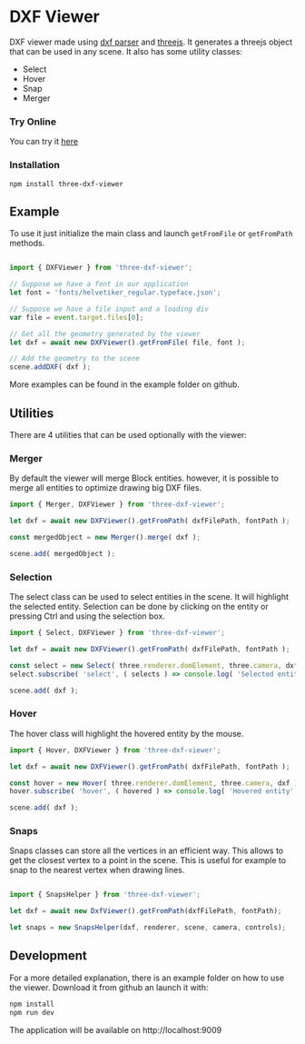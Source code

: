 # DXF Viewer

DXF viewer made using [dxf parser](https://github.com/skymakerolof/dxf) and [threejs](https://github.com/mrdoob/three.js/). It generates a threejs object that can be used in any scene. It also has some utility classes:
* Select
* Hover
* Snap
* Merger

### Try Online

You can try it [here](https://ieskudero.github.io/three-dxf-viewer/)

### Installation

```shell
npm install three-dxf-viewer
```

## Example

To use it just initialize the main class and launch `getFromFile` or `getFromPath` methods.

```js

import { DXFViewer } from 'three-dxf-viewer';

// Suppose we have a font in our application 
let font = 'fonts/helvetiker_regular.typeface.json';

// Suppose we have a file input and a loading div
var file = event.target.files[0];

// Get all the geometry generated by the viewer
let dxf = await new DXFViewer().getFromFile( file, font );

// Add the geometry to the scene
scene.addDXF( dxf );

```

More examples can be found in the example folder on github.

## Utilities

There are 4 utilities that can be used optionally with the viewer:

### Merger
By default the viewer will merge Block entities. however, it is possible to merge all entities to optimize drawing big DXF files.

```js
import { Merger, DXFViewer } from 'three-dxf-viewer';

let dxf = await new DXFViewer().getFromPath( dxfFilePath, fontPath );

const mergedObject = new Merger().merge( dxf );

scene.add( mergedObject );

```

### Selection
The select class can be used to select entities in the scene. It will highlight the selected entity. Selection can be done by clicking on the entity or pressing Ctrl and using the selection box.

```js
import { Select, DXFViewer } from 'three-dxf-viewer';

let dxf = await new DXFViewer().getFromPath( dxfFilePath, fontPath );

const select = new Select( three.renderer.domElement, three.camera, dxf );
select.subscribe( 'select', ( selects ) => console.log( 'Selected entities', selects ) );

scene.add( dxf );

```

### Hover
The hover class will highlight the hovered entity by the mouse.

```js
import { Hover, DXFViewer } from 'three-dxf-viewer';

let dxf = await new DXFViewer().getFromPath( dxfFilePath, fontPath );

const hover = new Hover( three.renderer.domElement, three.camera, dxf );
hover.subscribe( 'hover', ( hovered ) => console.log( 'Hovered entity', hovered ) );

scene.add( dxf );

```

### Snaps
Snaps classes can store all the vertices in an efficient way. This allows to get the closest vertex to a point in the scene. This is useful for example to snap to the nearest vertex when drawing lines.

```js

import { SnapsHelper } from 'three-dxf-viewer';

let dxf = await new DxfViewer().getFromPath(dxfFilePath, fontPath);

let snaps = new SnapsHelper(dxf, renderer, scene, camera, controls);

```

## Development

For a more detailed explanation, there is an example folder on how to use the viewer. Download it from github an launch it with:

```js
npm install
npm run dev
```
The application will be available on http://localhost:9009
